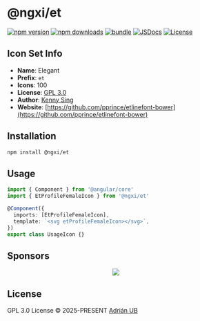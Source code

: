 # @ngxi/et

[![npm version][npm-version-src]][npm-version-href]
[![npm downloads][npm-downloads-src]][npm-downloads-href]
[![bundle][bundle-src]][bundle-href]
[![JSDocs][jsdocs-src]][jsdocs-href]
[![License][license-src]][license-href]

## Icon Set Info

- **Name**: Elegant
- **Prefix**: `et`
- **Icons**: 100
- **License**: [GPL 3.0](https://www.gnu.org/licenses/gpl.html)
- **Author**: [Kenny Sing](https://github.com/pprince/etlinefont-bower)
- **Website**: [https://github.com/pprince/etlinefont-bower](https://github.com/pprince/etlinefont-bower)

## Installation

```sh
npm install @ngxi/et
```

## Usage

```ts
import { Component } from '@angular/core'
import { EtProfileFemaleIcon } from '@ngxi/et'

@Component({
  imports: [EtProfileFemaleIcon],
  template: `<svg etProfileFemaleIcon></svg>`,
})
export class UsageIcon {}
```

## Sponsors

<p align="center">
  <a href="https://cdn.jsdelivr.net/gh/adrian-ub/static/sponsors.svg">
    <img src='https://cdn.jsdelivr.net/gh/adrian-ub/static/sponsors.svg'/>
  </a>
</p>

## License

GPL 3.0 License © 2025-PRESENT [Adrián UB](https://github.com/adrian-ub)

<!-- Badges -->

[npm-version-src]: https://img.shields.io/npm/v/@ngxi/et?style=flat&colorA=080f12&colorB=1fa669
[npm-version-href]: https://npmjs.com/package/@ngxi/et
[npm-downloads-src]: https://img.shields.io/npm/dm/@ngxi/et?style=flat&colorA=080f12&colorB=1fa669
[npm-downloads-href]: https://npmjs.com/package/@ngxi/et
[bundle-src]: https://img.shields.io/bundlephobia/minzip/@ngxi/et?style=flat&colorA=080f12&colorB=1fa669&label=minzip
[bundle-href]: https://bundlephobia.com/result?p=@ngxi/et
[license-src]: https://img.shields.io/npm/l/@ngxi/et?style=flat&colorA=080f12&colorB=1fa669
[license-href]: https://github.com/adrian-ub/ngxi/blob/main/LICENSE
[jsdocs-src]: https://img.shields.io/badge/jsdocs-reference-080f12?style=flat&colorA=080f12&colorB=1fa669
[jsdocs-href]: https://www.jsdocs.io/package/@ngxi/et
